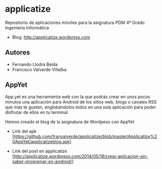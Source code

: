 applicatize
===========

Repositorio de aplicaciones móviles para la asignatura PDM 4º Grado Ingeniería Informática 
- Blog: http://applicatize.wordpress.com

Autores
-------

- Fernando Llodra Belda
- Francisco Valverde Villalba

AppYet
------

App.yet es una herramienta web con la que podrás crear en unos pocos minutos una aplicación para Android de los sitios web, blogs o canales RSS que más te gusten, englobándolos todos en una sola aplicación para poder disfrutar de ellos en tu terminal. 

Hemos creado el blog de la asignatura de Wordpess con AppYet
- Link del apk
[https://github.com/franvalverde/applicatize/blob/master/Applicatize%20AppYet/applicatizeblog.apk]

- Link del post en applicatize
[http://applicatize.wordpress.com/2014/05/18/crear-aplicacion-sin-saber-programar-en-android/]

